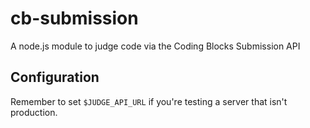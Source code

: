 # cb-submission
A node.js module to judge code via the Coding Blocks Submission API

## Configuration

Remember to set `$JUDGE_API_URL` if you're testing a server that isn't
production.
